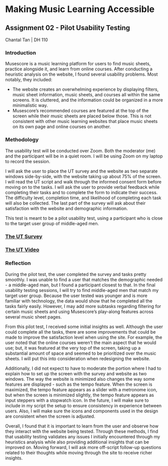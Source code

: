 # **Making Music Learning Accessible**
## Assignment 02 - Pilot Usability Testing
Chantal Tan | DH 110

### Introduction
Musescore is a music learning platform for users to find music sheets, practice alongside it, and learn from online courses. After conducting a heuristic analysis on the website, I found several usability problems. Most notably, they included:
- The website creates an overwhelming experience by displaying filters, music sheet information, music sheets, and courses all within the same screens. It is cluttered, and the information could be organized in a more minimalistic way.
- Musescore’s recommended courses are featured at the top of the screen while their music sheets are placed below those. This is not consistent with other music learning websites that place music sheets on its own page and online courses on another.



### Methodology

The usability test will be conducted over Zoom. Both the moderator (me) and the participant will be in a quiet room. I will be using Zoom on my laptop to record the session.

I will ask the user to place the UT survey and the website as two separate windows side-by-side, with the website taking up about 75% of the screen. I will read the UT script and walk through the informed consent form before moving on to the tasks. I will ask the user to provide verbal feedback while completing their tasks and to complete the form to indicate their success. The difficulty level, completion time, and likelihood of completing each task will also be collected. The last part of the survey will ask about their satisfaction with the website and demographic information.
 
This test is meant to be a pilot usability test, using a participant who is close to the target user group of middle-aged men.


### [The UT Survey](https://forms.gle/3Vc6yQHC3dsDsKdT9)
### [The UT Video](https://drive.google.com/file/d/1KShZVl-X50PUn44l9rdHen5__vFoGe7h/view?usp=sharing)

### Reflection

During the pilot test, the user completed the survey and tasks pretty smoothly. I was unable to find a user that matches the demographic needed - a middle-aged man, but I found a participant closest to that. In the final usability testing sessions, I will try to find middle-aged men that match my target user group. Because the user tested was younger and is more familiar with technology, the data would show that he completed all the tasks fairly easily. However, I may add more subtasks regarding filtering for certain music sheets and using Musescore’s play-along features across several music sheet pages.

From this pilot test, I received some initial insights as well. Although the user could complete all the tasks, there are some improvements that could be made to improve the satisfaction level when using the site. For example, the user noted that the online courses weren’t the main aspect that he would use; but, it was featured at the very top of the screen, taking up a substantial amount of space and seemed to be prioritized over the music sheets. I will put this into consideration when redesigning the website.

Additionally, I did not expect to have to moderate the portion where I had to explain how to set up the screen with the survey and website as two windows. The way the website is minimized also changes the way some features are displayed - such as the tempo feature. When the screen is maximized, the tempo feature appears as a slider with a metronome icon, but when the screen is minimized slightly, the tempo feature appears as input steppers with a stopwatch icon. In the future, I will make sure to include in my script the setup to ensure consistency in experience between users. Also, I will make sure the icons and components used in the design are consistent when the screen is adjusted.

Overall, I found that it is important to learn from the user and observe how they interact with the website being tested. Through these methods, I find that usability testing validates any issues I initially encountered through my heuristics analysis while also providing additional insights that can be improved on. Moving forward, I will ask more off-script follow-up questions related to their thoughts while moving through the site to receive richer insights. 

